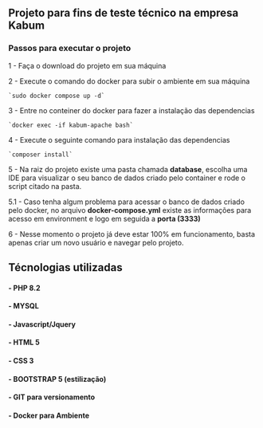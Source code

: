 ## Projeto para fins de teste técnico na empresa Kabum

### Passos para executar o projeto

1 - Faça o download do projeto em sua máquina

2 - Execute o comando do docker para subir o ambiente em sua máquina

    `sudo docker compose up -d`

3 - Entre no conteiner do docker para fazer a instalação das dependencias 

    `docker exec -if kabum-apache bash`

4 - Execute o seguinte comando para instalação das dependencias 

    `composer install`

5 - Na raiz do projeto existe uma pasta chamada **database**, escolha uma IDE para visualizar o seu banco de dados criado pelo container e rode o script citado na pasta.

5.1 - Caso tenha algum problema para acessar o banco de dados criado pelo docker, no arquivo **docker-compose.yml** existe as informações para acesso em environment e logo em seguida a **porta (3333)**

6 - Nesse momento o projeto já deve estar 100% em funcionamento, basta apenas criar um novo usuário e navegar pelo projeto.


## Técnologias utilizadas

#### - PHP 8.2
#### - MYSQL
#### - Javascript/Jquery
#### - HTML 5
#### - CSS 3
#### - BOOTSTRAP 5 (estilização)
#### - GIT para versionamento
#### - Docker para Ambiente
 
